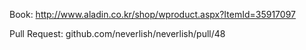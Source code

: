Book: http://www.aladin.co.kr/shop/wproduct.aspx?ItemId=35917097

Pull Request: github.com/neverlish/neverlish/pull/48
